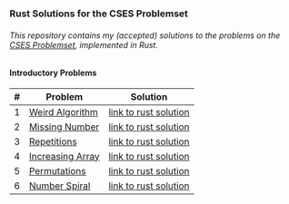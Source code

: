 ### Rust Solutions for the CSES Problemset

###### This repository contains my (accepted) solutions to the problems on the [CSES Problemset](https://cses.fi), implemented in Rust.

#### Introductory Problems

| # | Problem | Solution |
|---|---|---|
| 1 | [Weird Algorithm](https://cses.fi/problemset/task/1068) | [link to rust solution](./Introductory%20Problems/src/1.%20Weird%20Algorithm.rs) |
| 2 | [Missing Number](https://cses.fi/problemset/task/1083) | [link to rust solution](./Introductory%20Problems/src/2.%20Missing%20Number.rs) |
| 3 | [Repetitions](https://cses.fi/problemset/task/1069) | [link to rust solution](./Introductory%20Problems/src/3.%20Repetitions.rs) |
| 4 | [Increasing Array](https://cses.fi/problemset/task/1094) | [link to rust solution](./Introductory%20Problems/src/4.%20Increasing%20Array.rs) |
| 5 | [Permutations](https://cses.fi/problemset/task/1070) | [link to rust solution](./Introductory%20Problems/src/5.%20Permutations.rs) |
| 6 | [Number Spiral](https://cses.fi/problemset/task/1071) | [link to rust solution](./Introductory%20Problems/src/6.%20Number%20Spiral.rs) |
